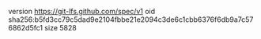 version https://git-lfs.github.com/spec/v1
oid sha256:b5fd3cc79c5dad9e2104fbbe21e2094c3de6c1cbb6376f6db9a7c576862d5fc1
size 5828

